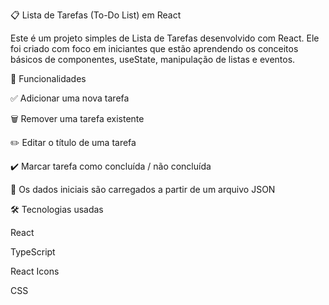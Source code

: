 📋 Lista de Tarefas (To-Do List) em React

Este é um projeto simples de Lista de Tarefas desenvolvido com React. Ele foi criado com foco em iniciantes que estão aprendendo os conceitos básicos de componentes, useState, manipulação de listas e eventos.

🚀 Funcionalidades

✅ Adicionar uma nova tarefa

🗑️ Remover uma tarefa existente

✏️ Editar o título de uma tarefa

✔️ Marcar tarefa como concluída / não concluída

📂 Os dados iniciais são carregados a partir de um arquivo JSON

🛠 Tecnologias usadas

React

TypeScript

React Icons

CSS